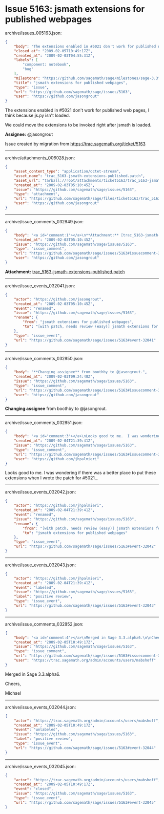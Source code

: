 # Issue 5163: jsmath extensions for published webpages

archive/issues_005163.json:
```json
{
    "body": "The extensions enabled in #5021 don't work for published web pages, I think because js.py isn't loaded.\n\nWe could move the extensions to be invoked right after jsmath is loaded.\n\n**Assignee:** @jasongrout\n\nIssue created by migration from https://trac.sagemath.org/ticket/5163\n\n",
    "closed_at": "2009-02-05T10:49:17Z",
    "created_at": "2009-02-03T04:55:31Z",
    "labels": [
        "component: notebook",
        "bug"
    ],
    "milestone": "https://github.com/sagemath/sage/milestones/sage-3.3",
    "title": "jsmath extensions for published webpages",
    "type": "issue",
    "url": "https://github.com/sagemath/sage/issues/5163",
    "user": "https://github.com/jasongrout"
}
```
The extensions enabled in #5021 don't work for published web pages, I think because js.py isn't loaded.

We could move the extensions to be invoked right after jsmath is loaded.

**Assignee:** @jasongrout

Issue created by migration from https://trac.sagemath.org/ticket/5163





---

archive/attachments_006028.json:
```json
{
    "asset_content_type": "application/octet-stream",
    "asset_name": "trac_5163-jsmath-extensions-published.patch",
    "asset_url": "tarball://root/attachments/ticket5163/trac_5163-jsmath-extensions-published.patch",
    "created_at": "2009-02-03T05:10:45Z",
    "issue": "https://github.com/sagemath/sage/issues/5163",
    "type": "attachment",
    "url": "https://github.com/sagemath/sage/files/ticket5163/trac_5163-jsmath-extensions-published.patch",
    "user": "https://github.com/jasongrout"
}
```



---

archive/issue_comments_032849.json:
```json
{
    "body": "<a id='comment:1'></a>\n**Attachment:** [trac_5163-jsmath-extensions-published.patch](https://github.com/sagemath/sage/files/ticket5163/trac_5163-jsmath-extensions-published.patch)",
    "created_at": "2009-02-03T05:10:45Z",
    "issue": "https://github.com/sagemath/sage/issues/5163",
    "type": "issue_comment",
    "url": "https://github.com/sagemath/sage/issues/5163#issuecomment-32849",
    "user": "https://github.com/jasongrout"
}
```

<a id='comment:1'></a>
**Attachment:** [trac_5163-jsmath-extensions-published.patch](https://github.com/sagemath/sage/files/ticket5163/trac_5163-jsmath-extensions-published.patch)



---

archive/issue_events_032041.json:
```json
{
    "actor": "https://github.com/jasongrout",
    "created_at": "2009-02-03T05:10:45Z",
    "event": "renamed",
    "issue": "https://github.com/sagemath/sage/issues/5163",
    "rename": {
        "from": "jsmath extensions for published webpages",
        "to": "[with patch, needs review (easy)] jsmath extensions for published webpages"
    },
    "type": "issue_event",
    "url": "https://github.com/sagemath/sage/issues/5163#event-32041"
}
```



---

archive/issue_comments_032850.json:
```json
{
    "body": "**Changing assignee** from boothby to @jasongrout.",
    "created_at": "2009-02-03T09:24:40Z",
    "issue": "https://github.com/sagemath/sage/issues/5163",
    "type": "issue_comment",
    "url": "https://github.com/sagemath/sage/issues/5163#issuecomment-32850",
    "user": "https://github.com/jasongrout"
}
```

**Changing assignee** from boothby to @jasongrout.



---

archive/issue_comments_032851.json:
```json
{
    "body": "<a id='comment:3'></a>\nLooks good to me.  I was wondering if there was a better place to put these extensions when I wrote the patch for #5021...",
    "created_at": "2009-02-04T21:39:41Z",
    "issue": "https://github.com/sagemath/sage/issues/5163",
    "type": "issue_comment",
    "url": "https://github.com/sagemath/sage/issues/5163#issuecomment-32851",
    "user": "https://github.com/jhpalmieri"
}
```

<a id='comment:3'></a>
Looks good to me.  I was wondering if there was a better place to put these extensions when I wrote the patch for #5021...



---

archive/issue_events_032042.json:
```json
{
    "actor": "https://github.com/jhpalmieri",
    "created_at": "2009-02-04T21:39:41Z",
    "event": "renamed",
    "issue": "https://github.com/sagemath/sage/issues/5163",
    "rename": {
        "from": "[with patch, needs review (easy)] jsmath extensions for published webpages",
        "to": "jsmath extensions for published webpages"
    },
    "type": "issue_event",
    "url": "https://github.com/sagemath/sage/issues/5163#event-32042"
}
```



---

archive/issue_events_032043.json:
```json
{
    "actor": "https://github.com/jhpalmieri",
    "created_at": "2009-02-04T21:39:41Z",
    "event": "labeled",
    "issue": "https://github.com/sagemath/sage/issues/5163",
    "label": "positive review",
    "type": "issue_event",
    "url": "https://github.com/sagemath/sage/issues/5163#event-32043"
}
```



---

archive/issue_comments_032852.json:
```json
{
    "body": "<a id='comment:4'></a>\nMerged in Sage 3.3.alpha6.\n\nCheers,\n\nMichael",
    "created_at": "2009-02-05T10:49:17Z",
    "issue": "https://github.com/sagemath/sage/issues/5163",
    "type": "issue_comment",
    "url": "https://github.com/sagemath/sage/issues/5163#issuecomment-32852",
    "user": "https://trac.sagemath.org/admin/accounts/users/mabshoff"
}
```

<a id='comment:4'></a>
Merged in Sage 3.3.alpha6.

Cheers,

Michael



---

archive/issue_events_032044.json:
```json
{
    "actor": "https://trac.sagemath.org/admin/accounts/users/mabshoff",
    "created_at": "2009-02-05T10:49:17Z",
    "event": "unlabeled",
    "issue": "https://github.com/sagemath/sage/issues/5163",
    "label": "positive review",
    "type": "issue_event",
    "url": "https://github.com/sagemath/sage/issues/5163#event-32044"
}
```



---

archive/issue_events_032045.json:
```json
{
    "actor": "https://trac.sagemath.org/admin/accounts/users/mabshoff",
    "created_at": "2009-02-05T10:49:17Z",
    "event": "closed",
    "issue": "https://github.com/sagemath/sage/issues/5163",
    "type": "issue_event",
    "url": "https://github.com/sagemath/sage/issues/5163#event-32045"
}
```
